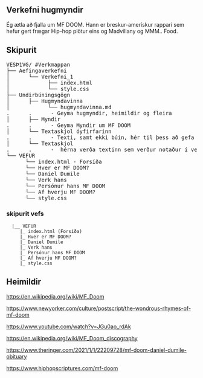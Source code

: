 ## Verkefni hugmyndir  

Ég ætla að fjalla um MF DOOM. Hann er breskur-amerískur rappari sem hefur gert frægar Hip-hop plötur eins og Madvillany og MMM.. Food. 

## Skipurit
<pre>
VESÞ1VG/ #Verkmappan  
├── Aefingaverkefni  
│      └── Verkefni_1  
│            ├── index.html  
│            └── style.css  
├── Undirbúningsgögn  
│      ├── Hugmyndavinna   
│            └── hugmyndavinna.md  
.      .      - Geyma hugmyndir, heimildir og fleira  
│      ├── Myndir   
.      .      - Geyma Myndir um MF DOOM  
│      └── Textaskjol óyfirfarinn
.      .      - Texti, samt ekki búin, hér til þess að gefa hugmynd yfir hvað ég á að skrifa
│      └── Textaskjol 
.      .      -  hérna verða textinn sem verður notaður í vefsíðuna
└── VEFUR   
      └── index.html - Forsíða  
      └── Hver er MF DOOM?  
      └── Daniel Dumile  
      └── Verk hans  
      └── Persónur hans MF DOOM  
      └── Af hverju MF DOOM?  
      └── style.css
</pre>

### skipurit vefs
      |__ VEFUR 
         |_ index.html (Forsíða)
         |_ Hver er MF DOOM?
         |_ Daniel Dumile
         |_ Verk hans
         |_ Persónur hans MF DOOM
         |_ Af hverju MF DOOM?
         |_ style.css

## Heimildir  
https://en.wikipedia.org/wiki/MF_Doom

https://www.newyorker.com/culture/postscript/the-wondrous-rhymes-of-mf-doom

https://www.youtube.com/watch?v=JGu0ao_rdAk

https://en.wikipedia.org/wiki/MF_Doom_discography

https://www.theringer.com/2021/1/1/22209728/mf-doom-daniel-dumile-obituary

https://www.hiphopscriptures.com/mf-doom




